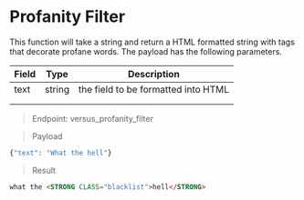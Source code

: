 # Profanity Filter

This function will take a string and return a HTML formatted string with tags that decorate profane words. The payload has the following parameters.

| Field | Type   | Description                         |
|-------|--------|-------------------------------------|
| text  | string | the field to be formatted into HTML |
|       |        |                                     |
|       |        |                                     |


> Endpoint: versus_profanity_filter

> Payload

``` javascript
{"text": "What the hell"}
```

> Result
``` html
what the <STRONG CLASS="blacklist">hell</STRONG>
```

